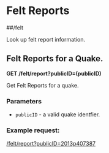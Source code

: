 # Felt Reports

##/felt

 Look up felt report information.

## Felt Reports for a Quake.

 **GET /felt/report?publicID=(publicID)**

 Get Felt Reports for a quake.

### Parameters

 * `publicID` - a valid quake identfier.

### Example request:

 [/felt/report?publicID=2013p407387](http://ec2-54-253-219-100.ap-southeast-2.compute.amazonaws.com:8080/felt/report?publicID=2013p407387)

